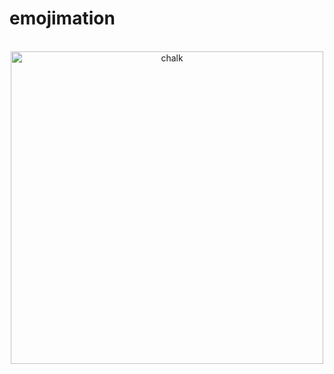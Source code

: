 # emojimation
<br/>

<div align="center">
	<img width="500" src="https://media.giphy.com/media/xUOrwma1AH31kc4ljO/giphy.gif" alt="chalk">
</div>

